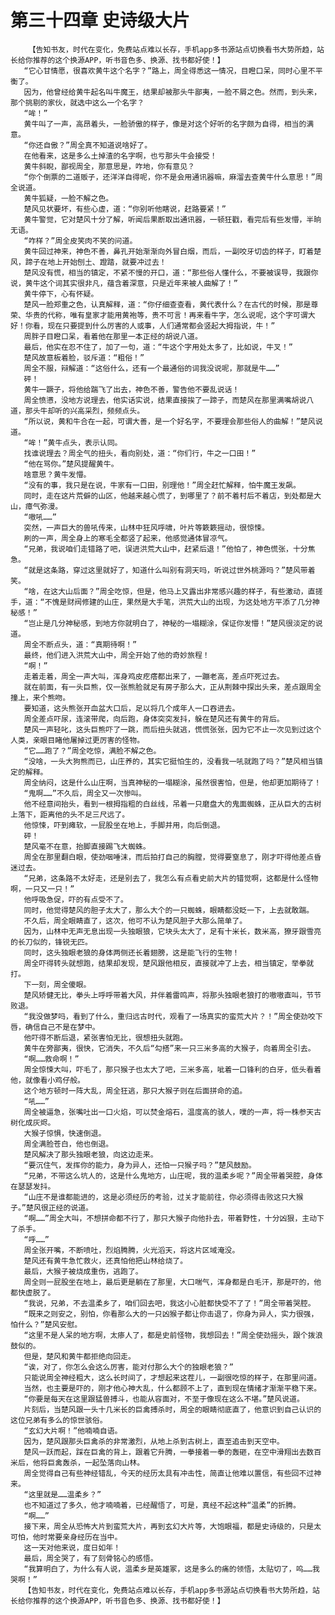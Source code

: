 # 第三十四章 史诗级大片
        【告知书友，时代在变化，免费站点难以长存，手机app多书源站点切换看书大势所趋，站长给你推荐的这个换源APP，听书音色多、换源、找书都好使！】
       “它心甘情愿，很喜欢黄牛这个名字？”路上，周全得悉这一情况，目瞪口呆，同时心里不平衡了。
       因为，他曾经给黄牛起名叫牛魔王，结果却被那头牛鄙夷，一脸不屑之色。然而，到头来，那个挑剔的家伙，就选中这么一个名字？
       “哞！”
       黄牛叫了一声，高昂着头，一脸骄傲的样子，像是对这个好听的名字颇为自得，相当的满意。
       “你还自傲？”周全真不知道说啥好了。
       在他看来，这是多么土掉渣的名字啊，也亏那头牛会接受！
       黄牛斜睨，鄙视周全，那意思是，咋地，你有意见？
       “你个倒票的二道贩子，还洋洋自得呢，你不是会用通讯器嘛，麻溜去查黄牛什么意思！”周全说道。
       黄牛狐疑，一脸不解之色。
       楚风见状要坏，有些心虚，道：“你别听他瞎说，赶路要紧！”
       黄牛警觉，它对楚风十分了解，听闻后果断取出通讯器，一顿狂戳，看完后有些发懵，半晌无语。
       “咋样？”周全皮笑肉不笑的问道。
       黄牛回过神来，神色不善，鼻孔开始渐渐向外冒白烟，而后，一副咬牙切齿的样子，盯着楚风，蹄子在地上开始刨土、蹬踏，就要冲过去！
       楚风没有慌，相当的镇定，不紧不慢的开口，道：“那些俗人懂什么，不要被误导，我跟你说，黄牛这个词其实很非凡，蕴含着深意，只是近年来被人曲解了！”
       黄牛停下，心有怀疑。
       楚风一脸郑重之色，认真解释，道：“你仔细查查看，黄代表什么？在古代的时候，那是尊荣、华贵的代称，唯有皇家才能用黄袍等，贵不可言！再来看牛字，怎么说呢，这个字可谓大好！你看，现在只要提到什么厉害的人或事，人们通常都会竖起大拇指说，牛！”
       周胖子目瞪口呆，看着他在那里一本正经的胡说八道。
       最后，他实在忍不住了，加了一句，道：“牛这个字用处太多了，比如说，牛叉！”
       楚风故意板着脸，驳斥道：“粗俗！”
       周全不服，辩解道：“这俗什么，还有一个最通俗的词我没说呢，那就是牛……”
       砰！
       黄牛一蹶子，将他给踹飞了出去，神色不善，警告他不要乱说话！
       周全愤懑，没地方说理去，他实话实说，结果直接挨了一蹄子，而楚风在那里满嘴胡说八道，那头牛却听的兴高采烈，频频点头。
       “所以说，黄和牛合在一起，可谓大善，是一个好名字，不要理会那些俗人的曲解！”楚风说道。
       “哞！”黄牛点头，表示认同。
       找谁说理去？周全气的扭头，看向别处，道：“你们行，牛之一口田！”
       “他在骂你。”楚风提醒黄牛。
       啥意思？黄牛发懵。
       “没有的事，我只是在说，牛家有一口田，别理他！”周全赶忙解释，怕牛魔王发飙。
       同时，走在这片荒僻的山区，他越来越心慌了，到哪里了？前不着村后不着店，到处都是大山，瘴气弥漫。
       “嗷吼……”
       突然，一声巨大的兽吼传来，山林中狂风呼啸，叶片等簌簌摇动，很惊悚。
       刷的一声，周全身上的寒毛全都竖了起来，他感觉通体冒凉气。
       “兄弟，我说咱们走错路了吧，误进洪荒大山中，赶紧后退！”他怕了，神色慌张，十分焦急。
       “就是这条路，穿过这里就好了，知道什么叫别有洞天吗，听说过世外桃源吗？”楚风带着笑。
       “啥，在这大山后面？”周全吃惊，但是，他马上又露出非常感兴趣的样子，有些激动，直搓手，道：“不愧是财阀修建的山庄，果然是大手笔，洪荒大山的出现，为这处地方平添了几分神秘感！”
       “岂止是几分神秘感，到地方你就明白了，神秘的一塌糊涂，保证你发懵！”楚风很淡定的说道。
       周全不断点头，道：“真期待啊！”
       最终，他们进入洪荒大山中，周全开始了他的奇妙旅程！
       “啊！”
       走着走着，周全一声大叫，浑身鸡皮疙瘩都出来了，一蹦老高，差点吓死过去。
       就在前面，有一头巨熊，仅一张熊脸就足有房子那么大，正从荆棘中探出头来，差点跟周全撞上，来个熊吻。
       要知道，这头熊张开血盆大口后，足以将几个成年人一口吞进去。
       周全差点吓尿，连滚带爬，向后跑，身体突突发抖，躲在楚风还有黄牛的背后。
       楚风一声轻叱，这头巨熊吓了一跳，而后扭头就逃，慌慌张张，因为它不止一次见到过这个人类，亲眼目睹他屠掉过更厉害的怪物。
       “它……跑了？”周全吃惊，满脸不解之色。
       “没啥，一头大狗熊而已，山庄养的，其实它挺怕生的，没看我一吼就跑了吗？”楚风相当镇定的解释。
       周全纳闷，这是什么山庄啊，当真神秘的一塌糊涂，虽然很害怕，但是，他却更加期待了！
       “鬼啊……”不久后，周全又一次惨叫。
       他不经意间抬头，看到一根拇指粗的白丝线，吊着一只磨盘大的鬼面蜘蛛，正从巨大的古树上落下，距离他的头不足三尺远了。
       他惊悚，吓到瘫软，一屁股坐在地上，手脚并用，向后倒退。
       砰！
       楚风毫不在意，抬脚直接踢飞大蜘蛛。
       周全在那里翻白眼，使劲咽唾沫，而后拍打自己的胸膛，觉得要窒息了，刚才吓得他差点昏迷过去。
       “兄弟，这条路不太好走，还是别去了，我怎么有点看史前大片的错觉啊，这都是什么怪物啊，一只又一只！”
       他呼吸急促，吓的有点受不了。
       同时，他觉得楚风的胆子太大了，那么大个的一只蜘蛛，眼睛都没眨一下，上去就敢踹。
       不久后，周全眼睛直了，这次，他可不认为楚风胆子大那么简单了。
       因为，山林中无声无息出现一头独眼狼，它块头太大了，足有十米长，数米高，獠牙跟雪亮的长刀似的，锋锐无匹。
       同时，这头独眼老狼的身体两侧还长着翅膀，这是能飞行的生物！
       周全吓得转头就想跑，结果却发现，楚风跟他相反，直接就冲了上去，相当镇定，举拳就打。
       下一刻，周全傻眼。
       楚风矫健无比，拳头上呼呼带着大风，并伴着雷鸣声，将那头独眼老狼打的嗷嗷直叫，节节败退。
       “我没做梦吗，看到了什么，重归远古时代，观看了一场真实的蛮荒大片？！”周全使劲咬下唇，确信自己不是在梦中。
       他吓得不断后退，紧张害怕无比，很想扭头就跑。
       黄牛在旁鄙夷，很快，它消失，不久后“勾搭”来一只三米多高的大猴子，向着周全引去。
       “啊……救命啊！”
       周全惊悚大叫，吓毛了，那只猴子也太大了吧，三米多高，呲着一口锋利的白牙，低头看着他，就像看小鸡仔般。
       这个地方顿时一阵大乱，周全狂逃，那只大猴子则在后面拼命的追。
       “吼……”
       周全被逼急，张嘴吐出一口火焰，可以焚金熔石，温度高的骇人，噗的一声，将一株参天古树化成灰烬。
       大猴子惊惧，快速倒退。
       周全满脸苍白，他也倒退。
       楚风解决了那头独眼老狼，向这边走来。
       “要沉住气，发挥你的能力，身为异人，还怕一只猴子吗？”楚风鼓励。
       “兄弟，不带这么坑人的，这是什么鬼地方，山庄呢，我的温柔乡呢？”周全带着哭腔，身体在瑟瑟发抖。
       “山庄不是谁都能进的，这是必须经历的考验，过关才能前往，你必须得击败这只大猴子。”楚风很正经的说道。
       “啊……”周全大叫，不想拼命都不行了，那只大猴子向他扑去，带着野性，十分凶狠，主动下了杀手。
       “呼……”
       周全张开嘴，不断喷吐，烈焰腾腾，火光滔天，将这片区域淹没。
       楚风还有黄牛急忙救火，还真怕他把山林给烧了。
       最后，大猴子被烧成重伤，逃跑了。
       周全则一屁股坐在地上，最后更是躺在了那里，大口喘气，浑身都是白毛汗，那是吓的，他都快虚脱了。
       “我说，兄弟，不去温柔乡了，咱们回去吧，我这小心脏都快受不了了！”周全带着哭腔。
       “既来之则安之，别怕，你看那么大的一只凶猴子都让你击退了，你身为异人，实力很强，怕什么？”楚风安慰。
       “这里不是人呆的地方啊，太瘆人了，都是史前怪物，我想回去！”周全使劲摇头，跟个拨浪鼓似的。
       但是，楚风和黄牛都拒绝向回走。
       “诶，对了，你怎么会这么厉害，能对付那么大个的独眼老狼？”
       只能说周全神经粗大，这么长时间了，才想起来这茬儿，一副很吃惊的样子，在那里问道。
       当然，也主要是吓的，刚才他心神大乱，什么都顾不上了，直到现在情绪才渐渐平稳下来。
       “你要是每天在这里跟猛兽搏斗，也能从容面对，不至于像现在这么不堪。”楚风说道。
       片刻后，当楚风跟一头十几米长的巨禽搏杀时，周全的眼睛彻底直了，他意识到自己认识的这位兄弟有多么的惊世骇俗。
       “玄幻大片啊！”他喃喃自语。
       因为，楚风跟那头巨禽杀的非常激烈，从地上杀到古树上，直至追击到天空中。
       楚风一跃而起，踩在巨禽的背上，跟着它升腾，一拳接着一拳的轰砸，在空中滑翔出去数百米后，他将巨禽轰杀，一起坠落向山林。
       周全觉得自己有些神经错乱，今天的经历太具有冲击性，简直让他难以置信，有些回不过神来。
       “这里就是……温柔乡？”
       也不知道过了多久，他才喃喃着，已经醒悟了，可是，真经不起这种“温柔”的折腾。
       “啊……”
       接下来，周全从恐怖大片到蛮荒大片，再到玄幻大片等，大饱眼福，都是史诗级的，只是太可怕，他时常要亲身经历在当中。
       这一天对他来说，度日如年！
       最后，周全哭了，有了刻骨铭心的感悟。
       “我算明白了，为什么有人说，温柔乡是英雄冢，这是多么的痛的领悟，太贴切了，呜……我哭啊！”
       【告知书友，时代在变化，免费站点难以长存，手机app多书源站点切换看书大势所趋，站长给你推荐的这个换源APP，听书音色多、换源、找书都好使！】